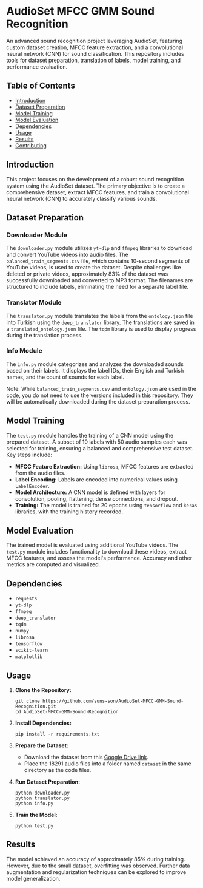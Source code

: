 # AudioSet MFCC GMM Sound Recognition

An advanced sound recognition project leveraging AudioSet, featuring custom dataset creation, MFCC feature extraction, and a convolutional neural network (CNN) for sound classification. This repository includes tools for dataset preparation, translation of labels, model training, and performance evaluation.

## Table of Contents

- [Introduction](#introduction)
- [Dataset Preparation](#dataset-preparation)
- [Model Training](#model-training)
- [Model Evaluation](#model-evaluation)
- [Dependencies](#dependencies)
- [Usage](#usage)
- [Results](#results)
- [Contributing](#contributing)

## Introduction

This project focuses on the development of a robust sound recognition system using the AudioSet dataset. The primary objective is to create a comprehensive dataset, extract MFCC features, and train a convolutional neural network (CNN) to accurately classify various sounds.

## Dataset Preparation

### Downloader Module

The `downloader.py` module utilizes `yt-dlp` and `ffmpeg` libraries to download and convert YouTube videos into audio files. The `balanced_train_segments.csv` file, which contains 10-second segments of YouTube videos, is used to create the dataset. Despite challenges like deleted or private videos, approximately 83% of the dataset was successfully downloaded and converted to MP3 format. The filenames are structured to include labels, eliminating the need for a separate label file.

### Translator Module

The `translator.py` module translates the labels from the `ontology.json` file into Turkish using the `deep_translator` library. The translations are saved in a `translated_ontology.json` file. The `tqdm` library is used to display progress during the translation process.

### Info Module

The `info.py` module categorizes and analyzes the downloaded sounds based on their labels. It displays the label IDs, their English and Turkish names, and the count of sounds for each label.

Note: While `balanced_train_segments.csv` and `ontology.json` are used in the code, you do not need to use the versions included in this repository. They will be automatically downloaded during the dataset preparation process.

## Model Training

The `test.py` module handles the training of a CNN model using the prepared dataset. A subset of 10 labels with 50 audio samples each was selected for training, ensuring a balanced and comprehensive test dataset. Key steps include:

- **MFCC Feature Extraction:** Using `librosa`, MFCC features are extracted from the audio files.
- **Label Encoding:** Labels are encoded into numerical values using `LabelEncoder`.
- **Model Architecture:** A CNN model is defined with layers for convolution, pooling, flattening, dense connections, and dropout.
- **Training:** The model is trained for 20 epochs using `tensorflow` and `keras` libraries, with the training history recorded.

## Model Evaluation

The trained model is evaluated using additional YouTube videos. The `test.py` module includes functionality to download these videos, extract MFCC features, and assess the model's performance. Accuracy and other metrics are computed and visualized.

## Dependencies

- `requests`
- `yt-dlp`
- `ffmpeg`
- `deep_translator`
- `tqdm`
- `numpy`
- `librosa`
- `tensorflow`
- `scikit-learn`
- `matplotlib`

## Usage

1. **Clone the Repository:**
   ```
   git clone https://github.com/suns-son/AudioSet-MFCC-GMM-Sound-Recognition.git
   cd AudioSet-MFCC-GMM-Sound-Recognition
   ```

2. **Install Dependencies:**
   ```
   pip install -r requirements.txt
   ```

3. **Prepare the Dataset:**
   - Download the dataset from this [Google Drive link](https://drive.google.com/drive/folders/1O3xPaE53pAH5-v_sbHYlxn5YNDoZ2kQq).
   - Place the 18291 audio files into a folder named `dataset` in the same directory as the code files.

4. **Run Dataset Preparation:**
   ```
   python downloader.py
   python translator.py
   python info.py
   ```

5. **Train the Model:**
   ```
   python test.py
   ```

## Results

The model achieved an accuracy of approximately 85% during training. However, due to the small dataset, overfitting was observed. Further data augmentation and regularization techniques can be explored to improve model generalization.
